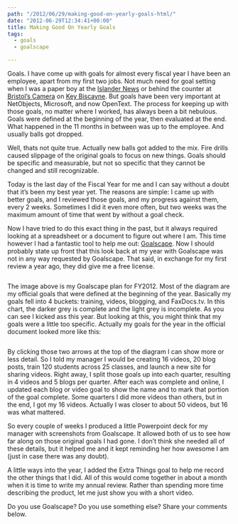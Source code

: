 ```yaml
---
path: "/2012/06/29/making-good-on-yearly-goals-html/" 
date: "2012-06-29T12:34:41+00:00" 
title: Making Good On Yearly Goals
tags:
  - goals
  - goalscape

---
```

Goals. I have come up with goals for almost every fiscal year I have been an employee, apart from my first two jobs. Not much need for goal setting when I was a paper boy at the <a href="http://www.islandernews.com/">Islander News</a> or behind the counter at <a href="http://www.key-biscayne.com/bristols/">Bristol&#8217;s Camera</a> on <a href="http://www.key-biscayne.com/">Key Biscayne</a>. But goals have been very important at NetObjects, Microsoft, and now OpenText. The process for keeping up with those goals, no matter where I worked, has always been a bit nebulous. Goals were defined at the beginning of the year, then evaluated at the end. What happened in the 11 months in between was up to the employee. And usually balls got dropped.

Well, thats not quite true. Actually new balls got added to the mix. Fire drills caused slippage of the original goals to focus on new things. Goals should be specific and measurable, but not so specific that they cannot be changed and still recognizable.&nbsp;

Today is the last day of the Fiscal Year for me and I can say without a doubt that it&#8217;s been my best year yet. The reasons are simple: I came up with better goals, and I reviewed those goals, and my progress against them, every 2 weeks. Sometimes I did it even more often, but two weeks was the maximum amount of time that went by without a goal check.&nbsp;

Now I have tried to do this exact thing in the past, but it always required looking at a spreadsheet or a document to figure out where I am. This time however I had a fantastic tool to help me out: <a href="http://www.goalscape.com/">Goalscape</a>. Now I should probably state up front that this look back at my year with Goalscape was not in any way requested by Goalscape. That said, in exchange for my first review a year ago, they did give me a free license.&nbsp;

<span class="full-image-block ssNonEditable"><span><img src="/static/500c9c42c4aa27cb90863e5e/50e9971de4b01058545b4678/50e9971fe4b01058545b4878/1342910009002/1-3-5%20Year%20Plan_main.jpg/1000w" alt="" /></span></span>

The image above is my Goalscape plan for FY2012. Most of the diagram are my official goals that were defined at the beginning of the year. Basically my goals fell into 4 buckets: training, videos, blogging, and FaxDocs.tv. In this chart, the darker grey is complete and the light grey is incomplete. As you can see I kicked ass this year. But looking at this, you might think that my goals were a little too specific. Actually my goals for the year in the official document looked more like this:

<span class="full-image-block ssNonEditable"><span><img src="/static/500c9c42c4aa27cb90863e5e/50e9971de4b01058545b4678/50e9971fe4b01058545b4879/1342910041056/1-3-5%20Year%20Plan_main2.jpg/1000w" alt="" /></span></span>

By clicking those two arrows at the top of the diagram I can show more or less detail. So I told my manager I would be creating 16 videos, 20 blog posts, train 120 students across 25 classes, and launch a new site for sharing videos. Right away, I split those goals up into each quarter, resulting in 4 videos and 5 blogs per quarter. After each was complete and online, I updated each blog or video goal to show the name and to mark that portion of the goal complete. Some quarters I did more videos than others, but in the end, I got my 16 videos. Actually I was closer to about 50 videos, but 16 was what mattered.

So every couple of weeks I produced a little Powerpoint deck for my manager with screenshots from Goalscape. It allowed both of us to see how far along on those original goals I had gone. I don&#8217;t think she needed all of these details, but it helped me and it kept reminding her how awesome I am (just in case there was any doubt).

A little ways into the year, I added the Extra Things goal to help me record the other things that I did. All of this would come together in about a month when it is time to write my annual review. Rather than spending more time describing the product, let me just show you with a short video.

Do you use Goalscape? Do you use something else? Share your comments below.
